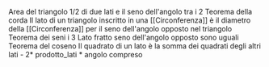Area del triangolo 
1/2 di due lati e il seno dell'angolo tra i 2
Teorema della corda 
Il lato di un triangolo inscritto in una [[Circonferenza]] è il diametro della [[Circonferenza]]  per il seno dell'angolo opposto nel triangolo
Teorema dei seni 
i 3 Lato fratto seno dell'angolo opposto sono uguali 
Teorema del coseno 
Il quadrato di un lato è la somma dei quadrati degli altri lati - 2* prodotto_lati * angolo compreso
